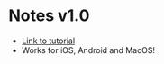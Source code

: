 <h1>Notes v1.0</h1>
<ul>
<li><a href="https://learn.microsoft.com/en-us/dotnet/maui/tutorials/notes-app/?view=net-maui-8.0">Link to tutorial</a></li>
<li>Works for iOS, Android and MacOS!</li>
</ul>

